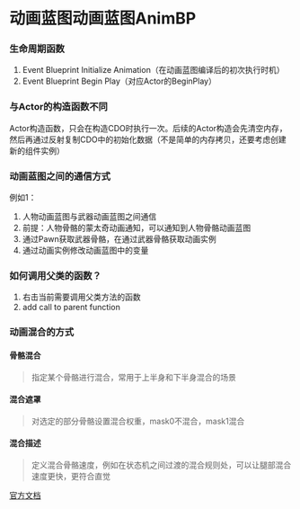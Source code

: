 # 动画蓝图动画蓝图AnimBP

### 生命周期函数

1. Event Blueprint Initialize Animation（在动画蓝图编译后的初次执行时机）
2. Event Blueprint Begin Play（对应Actor的BeginPlay）


### 与Actor的构造函数不同

Actor构造函数，只会在构造CDO时执行一次。后续的Actor构造会先清空内存，然后再通过反射复制CDO中的初始化数据（不是简单的内存拷贝，还要考虑创建新的组件实例）



### 动画蓝图之间的通信方式

例如1：
1. 人物动画蓝图与武器动画蓝图之间通信
2. 前提：人物骨骼的蒙太奇动画通知，可以通知到人物骨骼动画蓝图
3. 通过Pawn获取武器骨骼，在通过武器骨骼获取动画实例
4. 通过动画实例修改动画蓝图中的变量


### 如何调用父类的函数？

1. 右击当前需要调用父类方法的函数
2. add call to parent function


### 动画混合的方式

#### 骨骼混合

> 指定某个骨骼进行混合，常用于上半身和下半身混合的场景

#### 混合遮罩

> 对选定的部分骨骼设置混合权重，mask0不混合，mask1混合

#### 混合描述

> 定义混合骨骼速度，例如在状态机之间过渡的混合规则处，可以让腿部混合速度更快，更符合直觉

[官方文档](https://dev.epicgames.com/documentation/zh-cn/unreal-engine/blend-masks-and-blend-profiles-in-unreal-engine)


